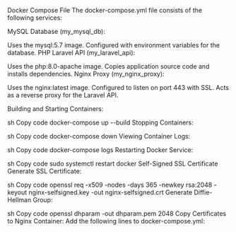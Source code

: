 Docker Compose File
The docker-compose.yml file consists of the following services:

MySQL Database (my_mysql_db):

Uses the mysql:5.7 image.
Configured with environment variables for the database.
PHP Laravel API (my_laravel_api):

Uses the php:8.0-apache image.
Copies application source code and installs dependencies.
Nginx Proxy (my_nginx_proxy):

Uses the nginx:latest image.
Configured to listen on port 443 with SSL.
Acts as a reverse proxy for the Laravel API.

Building and Starting Containers:

sh
Copy code
docker-compose up --build
Stopping Containers:

sh
Copy code
docker-compose down
Viewing Container Logs:

sh
Copy code
docker-compose logs
Restarting Docker Service:

sh
Copy code
sudo systemctl restart docker
Self-Signed SSL Certificate
Generate SSL Certificate:

sh
Copy code
openssl req -x509 -nodes -days 365 -newkey rsa:2048 -keyout nginx-selfsigned.key -out nginx-selfsigned.crt
Generate Diffie-Hellman Group:

sh
Copy code
openssl dhparam -out dhparam.pem 2048
Copy Certificates to Nginx Container:
Add the following lines to docker-compose.yml:
